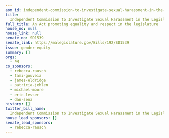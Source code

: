 ```yaml
---
aom_id: independent-commission-to-investigate-sexual-harassment-in-the-legislature
title:
  Independent Commission to Investigate Sexual Harassment in the Legislature
full_title: An Act promoting equality and respect in the legislature
house_no: null
house_link: null
senate_no: SD1539
senate_link: https://malegislature.gov/Bills/192/SD1539
issue: gender-equity
summary: []
orgs:
  - PM
co_sponsors:
  - rebecca-rausch
  - tami-gouveia
  - james-eldridge
  - patricia-jehlen
  - michael-moore
  - eric-lesser
  - dan-sena
history: []
twitter_bill_name:
  Independent Commission to Investigate Sexual Harassment in the Legislature
house_lead_sponsors: []
senate_lead_sponsors:
  - rebecca-rausch
---
```

